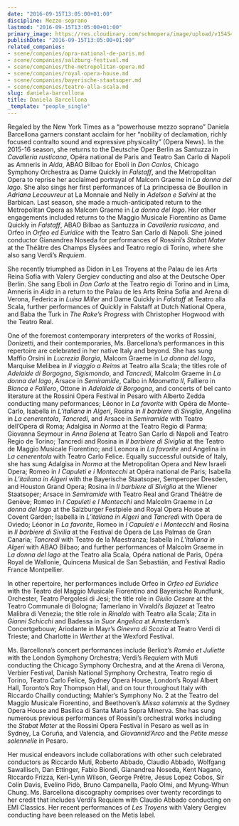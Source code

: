 ```yaml
---
date: "2016-09-15T13:05:00+01:00"
discipline: Mezzo-soprano
lastmod: "2016-09-15T13:05:00+01:00"
primary_image: https://res.cloudinary.com/schmopera/image/upload/v1545409169/media/webhook-uploads/1473940948117/2016-09-14---Daniela-Barcellona.jpg.jpg
publishDate: "2016-09-15T13:05:00+01:00"
related_companies:
- scene/companies/opra-national-de-paris.md
- scene/companies/salzburg-festival.md
- scene/companies/the-metropolitan-opera.md
- scene/companies/royal-opera-house.md
- scene/companies/bayerische-staatsoper.md
- scene/companies/teatro-alla-scala.md
slug: daniela-barcellona
title: Daniela Barcellona
_template: "people_single"
---
```


Regaled by the New York Times as a “powerhouse mezzo soprano” Daniela Barcellona garners constant acclaim for her “nobility of declamation, richly focused contralto sound and expressive physicality” (Opera News). In the 2015-16 season, she returns to the Deutsche Oper Berlin as Santuzza in *Cavalleria rusticana*, Opéra national de Paris and Teatro San Carlo di Napoli as Amneris in *Aida*, ABAO Bilbao for Eboli in *Don Carlos*, Chicago Symphony Orchestra as Dame Quickly in *Falstaff*, and the Metropolitan Opera to reprise her acclaimed portrayal of Malcom Graeme in *La donna del lago*. She also sings her first performances of La principessa de Bouillon in *Adriana Lecouvreur* at La Monnaie and Nelly in *Adelson e Salvini* at the Barbican. Last season, she made a much-anticipated return to the Metropolitan Opera as Malcom Graeme in *La donna del lago*. Her other engagements included returns to the Maggio Musicale Fiorentino as Dame Quickly in *Falstaff*, ABAO Bilbao as Santuzza in *Cavalleria rusicana*, and Orfeo in *Orfeo ed Euridice* with the Teatro San Carlo di Napoli. She joined conductor Gianandrea Noseda for performances of Rossini’s *Stabat Mater* at the Théâtre des Champs Elysées and Teatro regio di Torino, where she also sang Verdi’s *Requiem*. 

She recently triumphed as Didon in Les Troyens at the Palau de les Arts Reina Sofia with Valery Gergiev conducting and also at the Deutsche Oper Berlin. She sang Eboli in *Don Carlo* at the Teatro regio di Torino and in Lima, Amneris in *Aida* in a return to the Palau de les Arts Reina Sofia and Arena di Verona, Federica in *Luisa Miller* and Dame Quickly in *Falstaff* at Teatro alla Scala, further performances of Quickly in Falstaff at Dutch National Opera, and Baba the Turk in *The Rake’s Progress* with Christopher Hogwood with the Teatro Real.

One of the foremost contemporary interpreters of the works of Rossini, Donizetti, and their contemporaries, Ms. Barcellona’s performances in this repertoire are celebrated in her native Italy and beyond. She has sung Maffio Orsini in *Lucrezia Borgia*, Malcom Graeme in *La donna del lago*, Marquise Melibea in *Il viaggio a Reims* at Teatro alla Scala; the titles role of *Adelaide di Borgogna*, *Sigismondo*, and *Tancredi*, Malcolm Graeme in *La donna del lago*, Arsace in *Semiramide*, Calbo in *Maometto II*, Falliero in *Bianca e Falliero*, Ottone in *Adelaide di Borgogna*, and concerts of bel canto literature at the Rossini Opera Festival in Pesaro with Alberto Zedda conducting many peformances; Léonor in *La favorite* with Opéra de Monte-Carlo, Isabella in *L’italiana in Algeri*, Rosina in *Il barbiere di Siviglia*, Angelina in *La cenerentola*, *Tancredi*, and Arsace in *Semiramide* with Teatro dell’Opera di Roma; Adalgisa in *Norma* at the Teatro Regio di Parma; Giovanna Seymour in *Anna Bolena* at Teatro San Carlo di Napoli and Teatro Regio de Torino; Tancredi and Rosina in *Il barbiere di Siviglia* at the Teatro de Maggio Musicale Fiorentino; and Leonora in *La favorite* and Angelina in *La cenerentola* with Teatro Carlo Felice. Equally successful outside of Italy, she has sung Adalgisa in *Norma* at the Metropolitan Opera and New Israeli Opera; Romeo in *I Capuleti e i Montecchi* at Opéra national de Paris; Isabella in *L’italiana in Algeri* with the Bayerische Staatsoper, Semperoper Dresden, and Houston Grand Opera; Rosina in *Il barbiere di Siviglia* at the Wiener Staatsoper; Arsace in *Semiramide* with Teatro Real and Grand Théâtre de Genève; Romeo in *I Capuleti e I Montecchi* and Malcolm Graeme in *La donna del lago* at the Salzburger Festpiele and Royal Opera House at Covent Garden; Isabella in *L’italiana in Algeri* and *Tancredi* with Opera de Oviedo; Léonor in *La favorite*, Romeo in *I Capuleti e i Montecchi* and Rosina in *Il barbiere di Sivilia* at the Festival de Ópera de Las Palmas de Gran Canaria; *Tancredi* with Teatro de la Maestranza; Isabella in *L’italiana in Algeri* with ABAO Bilbao; and further performances of Malcolm Graeme in *La donna del lago* at the Teatro alla Scala, Opéra national de Paris, Opéra Royal de Wallonie, Quincena Musical de San Sebastián, and Festival Radio France Montpellier.

In other repertoire, her performances include Orfeo in *Orfeo ed Euridice* with the Teatro del Maggio Musicale Fiorentino and Bayerische Rundfunk, Orchester, Teatro Pergolesi di Jesi; the title role in *Giulio Cesare* at the Teatro Communale di Bologna; Tamerlano in Vivaldi’s *Bajazet* at Teatro Malibra di Venezia; the title role in *Rinaldo* with Teatro alla Scala; Zita in *Gianni Schicchi* and Badessa in *Suor Angelica* at Amsterdam’s Concertgebouw; Ariodante in Mayr’s *Ginevra di Scozia* at Teatro Verdi di Trieste; and Charlotte in *Werther* at the Wexford Festival.

Ms. Barcellona’s concert performances include Berlioz’s *Roméo et Juliette* with the London Symphony Orchestra; Verdi’s *Requiem* with Muti conducting the Chicago Symphony Orchestra, and at the Arena di Verona, Verbier Festival, Danish National Symphony Orchestra, Teatro regio di Torino, Teatro Carlo Felice, Sydney Opera House, London’s Royal Albert Hall, Toronto’s Roy Thompson Hall, and on tour throughout Italy with Riccardo Chailly conducting; Mahler’s Symphony No. 2 at the Teatro del Maggio Musicale Fiorentino, and Beethoven’s *Missa solemnis* at the Sydney Opera House and Basilica di Santa Maria Sopra Minerva. She has sung numerous previous performances of Rossini’s orchestral works including the *Stabat Mater* at the Rossini Opera Festival in Pesaro as well as in Sydney, La Coruña, and Valencia, and *Giovannid’Arco* and the *Petite messe solennelle* in Pesaro.

Her musical endeavors include collaborations with other such celebrated conductors as Riccardo Muti, Roberto Abbado, Claudio Abbado, Wolfgang Sawallisch, Dan Ettinger, Fabio Biondi, Gianandrea Noseda, Kent Nagano, Riccardo Frizza, Keri-Lynn Wilson, George Prêtre, Jesus Lopez Cobos, Sir Colin Davis, Evelino Pidò, Bruno Campanella, Paolo Olmi, and Myung-Whun Chung. Ms. Barcellona discography comprises over twenty recordings to her credit that includes Verdi’s Requiem with Claudio Abbado conducting on EMI Classics. Her recent performances of *Les Troyens* with Valery Gergiev conducting have been released on the Metis label.
